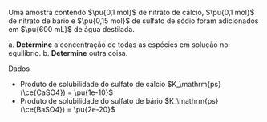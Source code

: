 Uma amostra contendo $\pu{0,1 mol}$ de nitrato de cálcio, $\pu{0,1 mol}$ de nitrato de bário e $\pu{0,15 mol}$ de sulfato de sódio foram adicionados em $\pu{600 mL}$ de água destilada.

a. **Determine** a concentração de todas as espécies em solução no equilíbrio.
b. **Determine** outra coisa.

Dados

- Produto de solubilidade do sulfato de cálcio $K_\mathrm{ps}(\ce{CaSO4}) = \pu{1e-10}$
- Produto de solubilidade do sulfato de bário $K_\mathrm{ps}(\ce{BaSO4}) = \pu{2e-20}$
